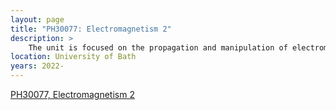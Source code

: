 ```yaml
---
layout: page
title: "PH30077: Electromagnetism 2"
description: >
    The unit is focused on the propagation and manipulation of electromagnetic waves and their interaction with matter in the part of the electromagnetic spectrum spanning radio waves to the ultraviolet.
location: University of Bath
years: 2022-
---
```


[PH30077, Electromagnetism 2](https://www.bath.ac.uk/catalogues/2022-2023/ph/PH30077.html)

